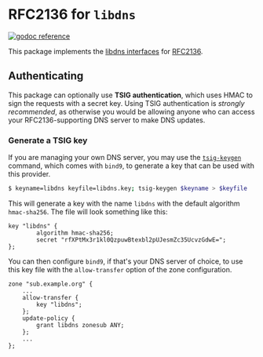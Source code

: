 RFC2136 for `libdns`
=======================

[![godoc reference](https://img.shields.io/badge/godoc-reference-blue.svg)](https://pkg.go.dev/github.com/libdns/rfc2136)

This package implements the [libdns interfaces](https://github.com/libdns/libdns) for [RFC2136](https://tools.ietf.org/html/rfc2136).

## Authenticating

This package can optionally use **TSIG authentication**, which uses HMAC to sign the requests with a secret key. Using TSIG authentication is _strongly recommended_, as otherwise you would be allowing anyone who can access your RFC2136-supporting DNS server to make DNS updates.

### Generate a TSIG key

If you are managing your own DNS server, you may use the [`tsig-keygen`](https://manpages.debian.org/testing/bind9/tsig-keygen.8.en.html) command, which comes with `bind9`, to generate a key that can be used with this provider.

```bash
$ keyname=libdns keyfile=libdns.key; tsig-keygen $keyname > $keyfile
```

This will generate a key with the name `libdns` with the default algorithm `hmac-sha256`. The file will look something like this:

```text
key "libdns" {
        algorithm hmac-sha256;
        secret "rfXPtMx3r1kl0QzpuwBtexbl2pUJesmZc35UcvzGdwE=";
};
```

You can then configure `bind9`, if that's your DNS server of choice, to use this key file with the `allow-transfer` option of the zone configuration.

```
zone "sub.example.org" {
    ...
    allow-transfer {
        key "libdns";
    };
    update-policy {
        grant libdns zonesub ANY;
    };
    ...
};
```